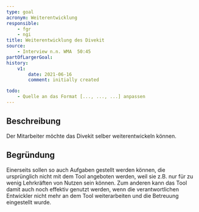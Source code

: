 ```yaml
---
type: goal
acronym: Weiterentwicklung
responsible: 
    - fgr
    - ngi
title: Weiterentwicklung des Divekit
source: 
    - Interview n.n. WMA  50:45
partOfLargerGoal: 
history:
    v1:
        date: 2021-06-16
        comment: initially created

todo: 
    - Quelle an das Format [..., ..., ...] anpassen 
---
```


## Beschreibung

Der Mitarbeiter möchte das Divekit selber weiterentwickeln können. 

## Begründung

Einerseits sollen so auch Aufgaben gestellt werden können, die ursprünglich nicht mit dem Tool angeboten werden, 
weil sie z.B. nur für zu wenig Lehrkräften von Nutzen sein können. Zum anderen kann das Tool damit auch noch effektiv genutzt werden, wenn die verantwortlichen Entwickler 
nicht mehr an dem Tool weiterarbeiten und die Betreuung eingestellt wurde.
